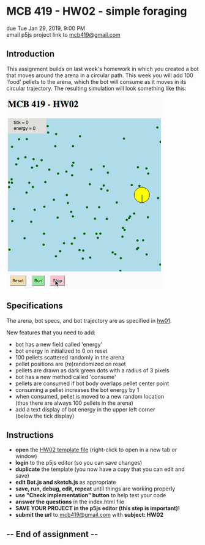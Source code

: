 # MCB 419 - HW02 - simple foraging
due Tue Jan 29, 2019, 9:00 PM  
email p5js project link to mcb419@gmail.com

## Introduction
This assignment builds on last week's homework in which you
created a bot that moves around the arena in a circular path. 
This week you will add 100 'food' pellets to the arena,
which the bot will consume as it moves in its circular trajectory.
The resulting simulation will look something like this: 

![hw02.gif](/images/hw02.gif)

## Specifications
The arena, bot specs, and bot trajectory are as specified in [hw01](hw01.md).

New features that you need to add:
- bot has a new field called 'energy'
- bot energy in initialized to 0 on reset  
- 100 pellets scattered randomly in the arena
- pellet positions are (re)randomized on reset
- pellets are drawn as dark green dots with a radius of 3 pixels
- bot has a new method called 'consume'
- pellets are consumed if bot body overlaps pellet center point
- consuming a pellet increases the bot energy by 1
- when consumed, pellet is moved to a new random location  
(thus there are always 100 pellets in the arena)
- add a text display of bot energy in the upper left corner  
(below the tick display)


## Instructions
- **open** the [HW02 template file](https://editor.p5js.org/mcb419/sketches/rk3b0gBME) (right-click to open in a new tab or window)
 - **login** to the p5js editor (so you can save changes)
- **duplicate** the template (you now have a copy that you can edit and save)
- **edit Bot.js and sketch.js** as appropriate
- **save, run, debug, edit, repeat** until things are working properly
- **use "Check implementation" button** to help test your code
- **answer the questions** in the index.html file  
- **SAVE YOUR PROJECT in the p5js editor (this step is important)!**  
- **submit the url** to mcb419@gmail.com with **subject: HW02**

## -- End of assignment --